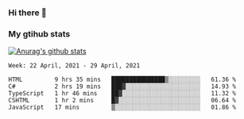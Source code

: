 ### Hi there 👋

### My gtihub stats

[![Anurag's github stats](https://github-readme-stats.vercel.app/api?username=gaozhidong)](https://github.com/gaozhidong/github-readme-stats)

<!--START_SECTION:waka-->
```text
Week: 22 April, 2021 - 29 April, 2021

HTML         9 hrs 35 mins   ███████████████▒░░░░░░░░░   61.36 % 
C#           2 hrs 19 mins   ███▓░░░░░░░░░░░░░░░░░░░░░   14.93 % 
TypeScript   1 hr 46 mins    ██▓░░░░░░░░░░░░░░░░░░░░░░   11.32 % 
CSHTML       1 hr 2 mins     █▓░░░░░░░░░░░░░░░░░░░░░░░   06.64 % 
JavaScript   17 mins         ▒░░░░░░░░░░░░░░░░░░░░░░░░   01.86 % 
```
<!--END_SECTION:waka-->